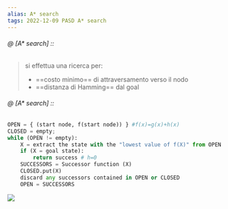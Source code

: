 ```yaml
---
alias: A* search
tags: 2022-12-09 PASD A* search
---
```


###### @ [A* search] ::
> si effettua una ricerca per:
> - ==costo minimo== di attraversamento verso il nodo
> - ==distanza di Hamming== dal goal
<!--ID: 1670756730932-->



###### @ [A* search] ::
```python
OPEN = { (start node, f(start node)) } #f(x)=g(x)+h(x)
CLOSED = empty;
while (OPEN != empty):
	X = extract the state with the "lowest value of f(X)" from OPEN
	if (X = goal state):
		return success # h=0
	SUCCESSORS = Successor function (X)
	CLOSED.put(X)
	discard any successors contained in OPEN or CLOSED
	OPEN = SUCCESSORS
```
![](Uni/PASD/img/astar.jpeg)
<!--ID: 1670756730936-->


